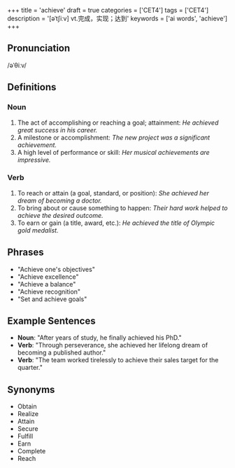 +++
title = 'achieve'
draft = true
categories = ['CET4']
tags = ['CET4']
description = '[əˈt∫iːv] vt.完成，实现；达到'
keywords = ['ai words', 'achieve']
+++

## Pronunciation
/əˈθiːv/

## Definitions
### Noun
1. The act of accomplishing or reaching a goal; attainment: *He achieved great success in his career.*
2. A milestone or accomplishment: *The new project was a significant achievement.*
3. A high level of performance or skill: *Her musical achievements are impressive.*

### Verb
1. To reach or attain (a goal, standard, or position): *She achieved her dream of becoming a doctor.*
2. To bring about or cause something to happen: *Their hard work helped to achieve the desired outcome.*
3. To earn or gain (a title, award, etc.): *He achieved the title of Olympic gold medalist.*

## Phrases
- "Achieve one's objectives"
- "Achieve excellence"
- "Achieve a balance"
- "Achieve recognition"
- "Set and achieve goals"

## Example Sentences
- **Noun**: "After years of study, he finally achieved his PhD."
- **Verb**: "Through perseverance, she achieved her lifelong dream of becoming a published author."
- **Verb**: "The team worked tirelessly to achieve their sales target for the quarter."

## Synonyms
- Obtain
- Realize
- Attain
- Secure
- Fulfill
- Earn
- Complete
- Reach
